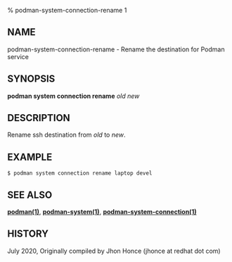 % podman-system-connection-rename 1

## NAME

podman\-system\-connection\-rename - Rename the destination for Podman service

## SYNOPSIS

**podman system connection rename** _old_ _new_

## DESCRIPTION

Rename ssh destination from _old_ to _new_.

## EXAMPLE

```
$ podman system connection rename laptop devel
```

## SEE ALSO

**[podman(1)](podman.1.md)**, **[podman-system(1)](podman-system.1.md)**, **[podman-system-connection(1)](podman-system-connection.1.md)**

## HISTORY

July 2020, Originally compiled by Jhon Honce (jhonce at redhat dot com)
